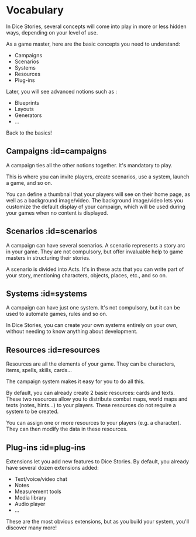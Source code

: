 # Vocabulary

In Dice Stories, several concepts will come into play in more or less hidden ways, depending on your level of use.

As a game master, here are the basic concepts you need to understand:

- Campaigns
- Scenarios
- Systems
- Resources
- Plug-ins

Later, you will see advanced notions such as :

- Blueprints
- Layouts
- Generators
- ...

Back to the basics!

## Campaigns :id=campaigns

A campaign ties all the other notions together. It's mandatory to play.

This is where you can invite players, create scenarios, use a system, launch a game, and so on.

You can define a thumbnail that your players will see on their home page, as well as a background image/video. The background image/video lets you customize the default display of your campaign, which will be used during your games when no content is displayed.

## Scenarios :id=scenarios

A campaign can have several scenarios. A scenario represents a story arc in your game. They are not compulsory, but offer invaluable help to game masters in structuring their stories.

A scenario is divided into Acts. It's in these acts that you can write part of your story, mentioning characters, objects, places, etc., and so on.

## Systems :id=systems

A campaign can have just one system. It's not compulsory, but it can be used to automate games, rules and so on.

In Dice Stories, you can create your own systems entirely on your own, without needing to know anything about development.

## Resources :id=resources

Resources are all the elements of your game. They can be characters, items, spells, skills, cards...

The campaign system makes it easy for you to do all this.

By default, you can already create 2 basic resources: cards and texts. These two resources allow you to distribute combat maps, world maps and texts (notes, hints...) to your players. These resources do not require a system to be created.

You can assign one or more resources to your players (e.g. a character). They can then modify the data in these resources.

## Plug-ins :id=plug-ins

Extensions let you add new features to Dice Stories. By default, you already have several dozen extensions added:

- Text/voice/video chat
- Notes
- Measurement tools
- Media library
- Audio player
- ...

These are the most obvious extensions, but as you build your system, you'll discover many more!
